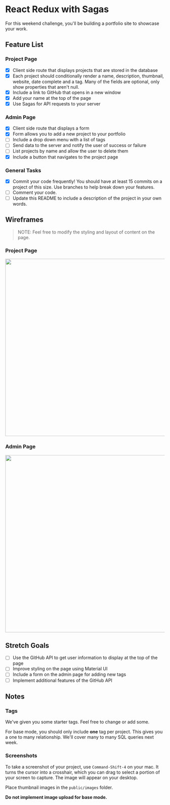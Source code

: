 # React Redux with Sagas
For this weekend challenge, you'll be building a portfolio site to showcase your work. 

## Feature List

### Project Page
- [x] Client side route that displays projects that are stored in the database
- [x] Each project should conditionally render a name, description, thumbnail, website, date complete and a tag. Many of the fields are optional, only show properties that aren't null.
- [x] Include a link to GitHub that opens in a new window
- [x] Add your name at the top of the page
- [x] Use Sagas for API requests to your server

### Admin Page
- [x] Client side route that displays a form
- [x] Form allows you to add a new project to your portfolio
- [ ] Include a drop down menu with a list of tags
- [ ] Send data to the server and notify the user of success or failure
- [ ] List projects by name and allow the user to delete them
- [x] Include a button that navigates to the project page

### General Tasks
- [x] Commit your code frequently! You should have at least 15 commits on a project of this size. Use branches to help break down your features.
- [ ] Comment your code.
- [ ] Update this README to include a description of the project in your own words.

## Wireframes
> NOTE: Feel free to modify the styling and layout of content on the page. 

### Project Page
<img src="https://github.com/PrimeAcademy/weekend-6-portfolio/raw/master/wireframes/project_page.png" width="560">


### Admin Page
<img src="https://github.com/PrimeAcademy/weekend-6-portfolio/raw/master/wireframes/admin_page.png" width="560">

## Stretch Goals
- [ ] Use the GitHub API to get user information to display at the top of the page
- [ ] Improve styling on the page using Material UI
- [ ] Include a form on the admin page for adding new tags
- [ ] Implement additional features of the GitHub API

## Notes

### Tags
We've given you some starter tags. Feel free to change or add some.

For base mode, you should only include **one** tag per project. This gives you a one to many relationship. We'll cover many to many SQL queries next week. 

### Screenshots
To take a screenshot of your project, use `Command-Shift-4` on your mac. It turns the cursor into a crosshair, which you can drag to select a portion of your screen to capture. The image will appear on your desktop.

Place thumbnail images in the `public/images` folder. 

**Do not implement image upload for base mode.**

